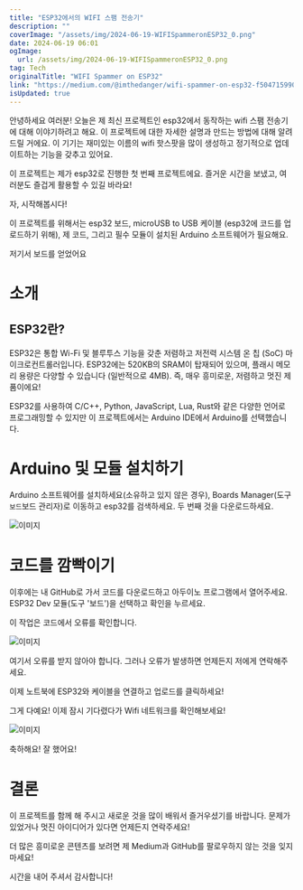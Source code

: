 ```yaml
---
title: "ESP32에서의 WIFI 스팸 전송기"
description: ""
coverImage: "/assets/img/2024-06-19-WIFISpammeronESP32_0.png"
date: 2024-06-19 06:01
ogImage:
  url: /assets/img/2024-06-19-WIFISpammeronESP32_0.png
tag: Tech
originalTitle: "WIFI Spammer on ESP32"
link: "https://medium.com/@imthedanger/wifi-spammer-on-esp32-f50471599042"
isUpdated: true
---
```


안녕하세요 여러분! 오늘은 제 최신 프로젝트인 esp32에서 동작하는 wifi 스팸 전송기에 대해 이야기하려고 해요. 이 프로젝트에 대한 자세한 설명과 만드는 방법에 대해 알려드릴 거에요. 이 기기는 재미있는 이름의 wifi 핫스팟을 많이 생성하고 정기적으로 업데이트하는 기능을 갖추고 있어요.

이 프로젝트는 제가 esp32로 진행한 첫 번째 프로젝트에요. 즐거운 시간을 보냈고, 여러분도 즐겁게 활용할 수 있길 바라요!

자, 시작해봅시다!

이 프로젝트를 위해서는 esp32 보드, microUSB to USB 케이블 (esp32에 코드를 업로드하기 위해), 제 코드, 그리고 필수 모듈이 설치된 Arduino 소프트웨어가 필요해요.

<!-- cozy-coder - 수평 -->

<ins class="adsbygoogle"
     style="display:block"
     data-ad-client="ca-pub-4877378276818686"
     data-ad-slot="1107185301"
     data-ad-format="auto"
     data-full-width-responsive="true"></ins>

<script>
     (adsbygoogle = window.adsbygoogle || []).push({});
</script>

저기서 보드를 얻었어요

# 소개

## ESP32란?

ESP32은 통합 Wi-Fi 및 블루투스 기능을 갖춘 저렴하고 저전력 시스템 온 칩 (SoC) 마이크로컨트롤러입니다. ESP32에는 520KB의 SRAM이 탑재되어 있으며, 플래시 메모리 용량은 다양할 수 있습니다 (일반적으로 4MB). 즉, 매우 흥미로운, 저렴하고 멋진 제품이에요!

<!-- cozy-coder - 수평 -->

<ins class="adsbygoogle"
     style="display:block"
     data-ad-client="ca-pub-4877378276818686"
     data-ad-slot="1107185301"
     data-ad-format="auto"
     data-full-width-responsive="true"></ins>

<script>
     (adsbygoogle = window.adsbygoogle || []).push({});
</script>

ESP32를 사용하여 C/C++, Python, JavaScript, Lua, Rust와 같은 다양한 언어로 프로그래밍할 수 있지만 이 프로젝트에서는 Arduino IDE에서 Arduino를 선택했습니다.

# Arduino 및 모듈 설치하기

Arduino 소프트웨어를 설치하세요(소유하고 있지 않은 경우), Boards Manager(도구`보드`보드 관리자)로 이동하고 esp32를 검색하세요. 두 번째 것을 다운로드하세요.

![이미지](/assets/img/2024-06-19-WIFISpammeronESP32_0.png)

<!-- cozy-coder - 수평 -->

<ins class="adsbygoogle"
     style="display:block"
     data-ad-client="ca-pub-4877378276818686"
     data-ad-slot="1107185301"
     data-ad-format="auto"
     data-full-width-responsive="true"></ins>

<script>
     (adsbygoogle = window.adsbygoogle || []).push({});
</script>

# 코드를 깜빡이기

이후에는 내 GitHub로 가서 코드를 다운로드하고 아두이노 프로그램에서 열어주세요. ESP32 Dev 모듈(도구 '보드')을 선택하고 확인을 누르세요.

이 작업은 코드에서 오류를 확인합니다.

![이미지](/assets/img/2024-06-19-WIFISpammeronESP32_1.png)

<!-- cozy-coder - 수평 -->

<ins class="adsbygoogle"
     style="display:block"
     data-ad-client="ca-pub-4877378276818686"
     data-ad-slot="1107185301"
     data-ad-format="auto"
     data-full-width-responsive="true"></ins>

<script>
     (adsbygoogle = window.adsbygoogle || []).push({});
</script>

여기서 오류를 받지 않아야 합니다. 그러나 오류가 발생하면 언제든지 저에게 연락해주세요.

이제 노트북에 ESP32와 케이블을 연결하고 업로드를 클릭하세요!

그게 다예요! 이제 잠시 기다렸다가 Wifi 네트워크를 확인해보세요!

![이미지](/assets/img/2024-06-19-WIFISpammeronESP32_2.png)

<!-- cozy-coder - 수평 -->

<ins class="adsbygoogle"
     style="display:block"
     data-ad-client="ca-pub-4877378276818686"
     data-ad-slot="1107185301"
     data-ad-format="auto"
     data-full-width-responsive="true"></ins>

<script>
     (adsbygoogle = window.adsbygoogle || []).push({});
</script>

축하해요! 잘 했어요!

# 결론

이 프로젝트를 함께 해 주시고 새로운 것을 많이 배워서 즐거우셨기를 바랍니다. 문제가 있었거나 멋진 아이디어가 있다면 언제든지 연락주세요!

더 많은 흥미로운 콘텐츠를 보려면 제 Medium과 GitHub를 팔로우하지 않는 것을 잊지 마세요!

<!-- cozy-coder - 수평 -->

<ins class="adsbygoogle"
     style="display:block"
     data-ad-client="ca-pub-4877378276818686"
     data-ad-slot="1107185301"
     data-ad-format="auto"
     data-full-width-responsive="true"></ins>

<script>
     (adsbygoogle = window.adsbygoogle || []).push({});
</script>

시간을 내어 주셔서 감사합니다!
